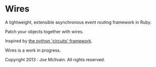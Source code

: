 Wires
=====

A lightweight, extensible asynchronous event routing framework in Ruby.

Patch your objects together with wires.

Inspired by [the python 'circuits' framework](http://circuitsframework.com/).

Wires is a work in progress.

Copyright 2013 \: Joe McIlvain.
All rights reserved.
